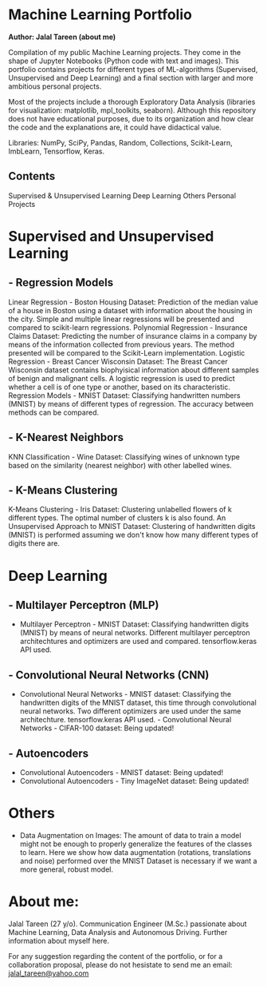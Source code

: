 # Machine Learning Portfolio

**Author: Jalal Tareen (about me)**

Compilation of my public Machine Learning projects. They come in the shape of Jupyter Notebooks (Python code with text and images). This portfolio contains projects for different types of ML-algorithms (Supervised, Unsupervised and Deep Learning) and a final section with larger and more ambitious personal projects.

Most of the projects include a thorough Exploratory Data Analysis (libraries for visualization: matplotlib, mpl_toolkits, seaborn). Although this repository does not have educational purposes, due to its organization and how clear the code and the explanations are, it could have didactical value.

Libraries: NumPy, SciPy, Pandas, Random, Collections, Scikit-Learn, ImbLearn, Tensorflow, Keras.

## Contents
Supervised & Unsupervised Learning
Deep Learning
Others
Personal Projects

# Supervised and Unsupervised Learning
## - Regression Models
Linear Regression - Boston Housing Dataset: Prediction of the median value of a house in Boston using a dataset with information about the housing in the city. Simple and multiple linear regressions will be presented and compared to scikit-learn regressions.
Polynomial Regression - Insurance Claims Dataset: Predicting the number of insurance claims in a company by means of the information collected from previous years. The method presented will be compared to the Scikit-Learn implementation.
Logistic Regression - Breast Cancer Wisconsin Dataset: The Breast Cancer Wisconsin dataset contains biophyisical information about different samples of benign and malignant cells. A logistic regression is used to predict whether a cell is of one type or another, based on its characteristic.
Regression Models - MNIST Dataset: Classifying handwritten numbers (MNIST) by means of different types of regression. The accuracy between methods can be compared.
## - K-Nearest Neighbors
KNN Classification - Wine Dataset: Classifying wines of unknown type based on the similarity (nearest neighbor) with other labelled wines.
## - K-Means Clustering
K-Means Clustering - Iris Dataset: Clustering unlabelled flowers of k different types. The optimal number of clusters k is also found.
An Unsupervised Approach to MNIST Dataset: Clustering of handwritten digits (MNIST) is performed assuming we don't know how many different types of digits there are.
# Deep Learning
## - Multilayer Perceptron (MLP)
   - Multilayer Perceptron - MNIST Dataset: Classifying handwritten digits (MNIST) by means of neural networks. Different multilayer perceptron architechtures and optimizers are used and compared. tensorflow.keras API used.
## - Convolutional Neural Networks (CNN)
   - Convolutional Neural Networks - MNIST dataset: Classifying the handwritten digits of the MNIST dataset, this time through convolutional neural networks. Two different optimizers are used under the same architechture. tensorflow.keras API used.
    - Convolutional Neural Networks - CIFAR-100 dataset: Being updated!
## - Autoencoders
   - Convolutional Autoencoders - MNIST dataset: Being updated!
   - Convolutional Autoencoders - Tiny ImageNet dataset: Being updated!
# Others
 - Data Augmentation on Images: The amount of data to train a model might not be enough to properly generalize the features of the classes to learn. Here we show how data augmentation (rotations, translations and noise) performed over the MNIST Dataset is necessary if we want a more general, robust model.

# About me:
Jalal Tareen (27 y/o). Communication Engineer (M.Sc.) passionate about Machine Learning, Data Analysis and Autonomous Driving. Further information about myself here.

For any suggestion regarding the content of the portfolio, or for a collaboration proposal, please do not hesistate to send me an email: jalal_tareen@yahoo.com
